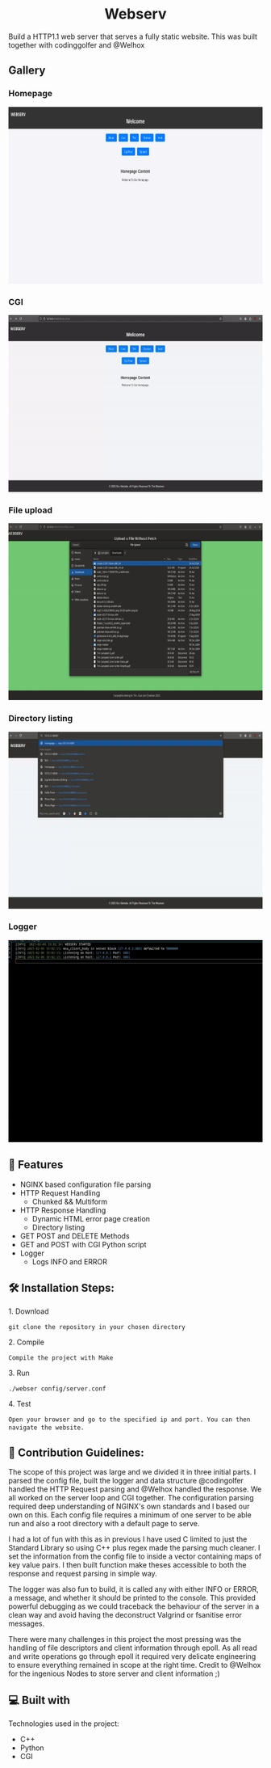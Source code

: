 <h1 align="center" id="title">Webserv</h1>

<p id="description">Build a HTTP1.1 web server that serves a fully static website. This was built together with codinggolfer and @Welhox</p>

<h2>Gallery</h2>
<h3>Homepage</h3>
<img src="https://github.com/tcampbel22/42_WebServ/blob/master/root/etc/Homepage.png?raw=true" alt="project-screenshot" width="700" height="350/">
<h3>CGI</h3>
<img src="https://github.com/tcampbel22/42_WebServ/blob/master/root/etc/ezgif-791ae7153ec2d.gif?raw=true" alt="cgi post" width="700" height="350/">
<h3>File upload</h3>
<img src="https://github.com/tcampbel22/42_WebServ/blob/master/root/etc/upload.gif?raw=true" alt="upload file" width="700" height="350/">
<h3>Directory listing</h3>
<img src="https://github.com/tcampbel22/42_WebServ/blob/master/root/etc/directory_listing.gif?raw=true" alt="directory listing" width="700" height="350/">
<h3>Logger</h3>
<img src="https://github.com/tcampbel22/42_WebServ/blob/master/root/etc/logger.gif?raw=true" alt="directory listing" width="600" height="400/">
  
<h2>🧐 Features</h2>

*   NGINX based configuration file parsing
*   HTTP Request Handling
    * Chunked && Multiform 
*   HTTP Response Handling
    * Dynamic HTML error page creation
    * Directory listing
*   GET POST and DELETE Methods
*   GET and POST with CGI Python script
*   Logger
    * Logs INFO and ERROR

<h2>🛠️ Installation Steps:</h2>

<p>1. Download</p>

```
git clone the repository in your chosen directory
```

<p>2. Compile</p>

```
Compile the project with Make
```

<p>3. Run</p>

```
./webser config/server.conf
```

<p>4. Test</p>

```
Open your browser and go to the specified ip and port. You can then navigate the website.
```

<h2>🍰 Contribution Guidelines:</h2>

The scope of this project was large and we divided it in three initial parts. I parsed the config file, built the logger and data structure @codingolfer handled the HTTP Request parsing and @Welhox handled the response. 
We all worked on the server loop and CGI together. The configuration parsing required deep understanding of NGINX's own standards and I based our own on this. 
Each config file requires a minimum of one server to be able run and also a root directory with a default page to serve. 

I had a lot of fun with this as in previous I have used C limited to just the Standard Library so using C++ plus regex made the parsing much cleaner. 
I set the information from the config file to inside a vector containing maps of key value pairs. I then built function make theses accessible to both the response and request parsing in simple way.

The logger was also fun to build, it is called any with either INFO or ERROR, a message, and whether it should be printed to the console. This provided powerful debugging as we could traceback the behaviour of the server
in a clean way and avoid having the deconstruct Valgrind or fsanitise error messages.

There were many challenges in this project the most pressing was the handling of file descriptors and client information through epoll. As all read and write operations go through epoll it required very delicate engineering to ensure everything remained in scope at the right time. Credit to @Welhox for the ingenious Nodes to store server and client information ;)


  
<h2>💻 Built with</h2>

Technologies used in the project:

*   C++
*   Python
*   CGI
